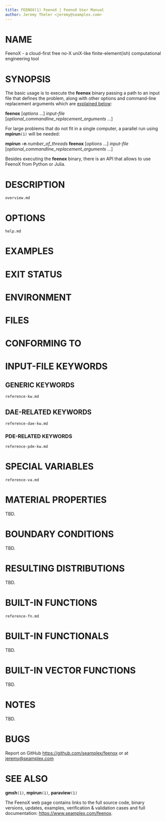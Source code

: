 ```yaml
---
title: FEENOX(1) FeenoX | FeenoX User Manual
author: Jeremy Theler <jeremy@seamplex.com>
---
```

  
# NAME

FeenoX - a cloud-first free no-X uniX-like finite-element(ish) computational engineering tool

# SYNOPSIS

The basic usage is to execute the **feenox** binary passing a path to an input file that defines the problem, along with other options and command-line replacement arguments which are [explained below](#options):

**feenox** [_options_ ...] _input-file_ [_optional_commandline_replacement_arguments_ ...]

For large problems that do not fit in a single computer, a parallel run using **mpirun**`(1)` will be needed:

**mpirun** **-n** _number_of_threads_ **feenox** [_options_ ...] _input-file_ [_optional_commandline_replacement_arguments_ ...]


Besides executing the **feenox** binary, there is an API that allows to use FeenoX from Python or Julia.


# DESCRIPTION

```include
overview.md
```

# OPTIONS

```include
help.md
```


# EXAMPLES


# EXIT STATUS


# ENVIRONMENT


# FILES


# CONFORMING TO


# INPUT-FILE KEYWORDS

## GENERIC KEYWORDS

```{.include shift-heading-level-by=1}
reference-kw.md
```

## DAE-RELATED KEYWORDS

```{.include shift-heading-level-by=1}
reference-dae-kw.md
```

### PDE-RELATED KEYWORDS

```{.include shift-heading-level-by=1}
reference-pde-kw.md
```


# SPECIAL VARIABLES

```{.include shift-heading-level-by=1}
reference-va.md
```

# MATERIAL PROPERTIES

TBD.

# BOUNDARY CONDITIONS

TBD.

# RESULTING DISTRIBUTIONS

TBD.

# BUILT-IN FUNCTIONS

```{.include shift-heading-level-by=1}
reference-fn.md
```

# BUILT-IN FUNCTIONALS

TBD.

# BUILT-IN VECTOR FUNCTIONS

TBD.





# NOTES

TBD.

# BUGS

Report on GitHub <https://github.com/seamplex/feenox> or at <jeremy@seamplex.com>

# SEE ALSO

**gmsh**`(1)`, **mpirun**`(1)`, **paraview**`(1)`

The FeenoX web page contains links to the full source code, binary versions, updates, examples, verification & validation cases and full documentation:
<https://www.seamplex.com/feenox>.
